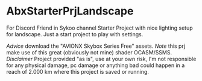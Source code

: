 # AbxStarterPrjLandscape

For Discord Friend in Sykoo channel
Starter Project with nice lighting setup for landscape.
Just a start project to play with settings.

*Advice* download the "AVIONX Skybox Series Free" assets.
*Note* this prj make use of this great (obviously not mine) shader OCASM/SSMS.
*Disclaimer* Project provided "as is", use at your own risk, I'm not responsible for any physical damage, pc damage or anything bad could happen in a reach of 2.000 km where this project is saved or running.



